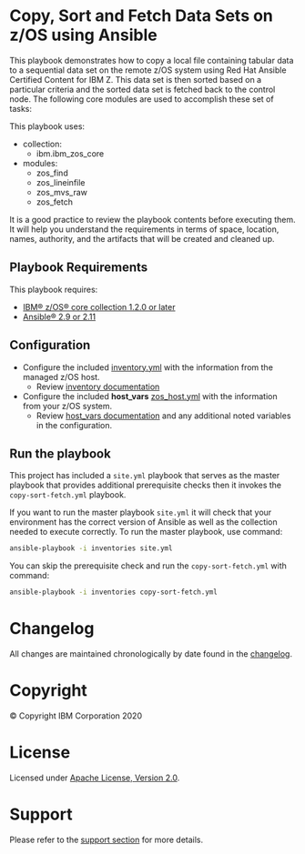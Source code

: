 # Copy, Sort and Fetch Data Sets on z/OS using Ansible
This playbook demonstrates how to copy a local file containing tabular
data to a sequential data set on the remote z/OS system using Red Hat Ansible
Certified Content for IBM Z. This data set is then sorted based on a particular
criteria and the sorted data set is fetched back to the control node. The
following core modules are used to accomplish these set of tasks:

This playbook uses:
  - collection:
    - ibm.ibm_zos_core
  - modules:
    - zos_find
    - zos_lineinfile
    - zos_mvs_raw
    - zos_fetch

It is a good practice to review the playbook contents before executing
them. It will help you understand the requirements in terms of space, location,
names, authority, and the artifacts that will be created and cleaned up.

## Playbook Requirements
This playbook requires:

- [IBM® z/OS® core collection 1.2.0 or later](https://galaxy.ansible.com/ibm/ibm_zos_core)
- [Ansible® 2.9 or 2.11](https://docs.ansible.com/ansible/latest/installation_guide/intro_installation.html)

## Configuration
- Configure the included [inventory.yml](inventories/inventory.yml) with the
  information from the managed z/OS host.
  - Review [inventory documentation](../../../docs/share/zos_core/configure_inventory.md)
- Configure the included **host_vars** [zos_host.yml](inventories/host_vars/zos_host.yml)
  with the information from your z/OS system.
  - Review [host_vars documentation](../../../docs/share/zos_core/configure_host_vars.md)
    and any additional noted variables in the configuration.

## Run the playbook
This project has included a `site.yml` playbook that serves as the master playbook
that provides additional prerequisite checks then it invokes the `copy-sort-fetch.yml`
playbook.

If you want to run the master playbook `site.yml` it will check that your environment
has the correct version of Ansible as well as the collection needed to execute
correctly. To run the master playbook, use command:

```bash
ansible-playbook -i inventories site.yml
```

You can skip the prerequisite check and run the `copy-sort-fetch.yml` with
command:

```bash
ansible-playbook -i inventories copy-sort-fetch.yml
```

# Changelog
All changes are maintained chronologically by date found in the
[changelog](changelog.yml).

# Copyright
© Copyright IBM Corporation 2020

# License
Licensed under [Apache License,
Version 2.0](https://opensource.org/licenses/Apache-2.0).

# Support
Please refer to the [support section](../../../README.md#support) for more
details.